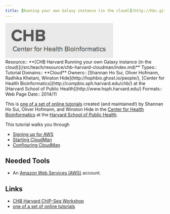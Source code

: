 ```yaml
---
title: [Running your own Galaxy instance (in the cloud)](http://hbc.github.io/ngs-workshops/courses/running-your-own-galaxy-instance/)
---
```

<div class='center'><a href='http://hbc.github.io/ngs-workshops/about/'><img src="/src/images/logos/CHBHarvard.png" alt="Center for Health Bioinformatics Galaxy Tutorials"  /></a></div>





<div class='deploymentbox'>
 Resource:: **[CHB Harvard Running your own Galaxy instance (in the cloud)](/src/teach/resource/chb-harvard-cloudman/index.md)**
 Types:: Tutorial
 Domains:: **Cloud** 
 Owners:: [Shannan Ho Sui, Oliver Hofmann, Radhika Khetani, Winston Hide](http://hsphbio.ghost.io/people/), [Center for Health Bioinformatics](http://compbio.sph.harvard.edu/chb/) at the [Harvard School of Public Health](http://www.hsph.harvard.edu/) 
 Formats:: Web Page  
 Date:: 2014/11
</div>

This is [one of a set of online tutorials](http://hbc.github.io/ngs-workshops/courses/) created (and maintained!) by Shannan Ho Sui, Oliver Hofmann, and Winston Hide in the [Center for Health Bioinformatics](http://compbio.sph.harvard.edu/chb/) at the [Harvard School of Public Health](http://www.hsph.harvard.edu/).

This tutorial walks you through 
* [Signing up for AWS](http://hbc.github.io/ngs-workshops/courses/running-your-own-galaxy-instance/#signing-up-for-aws)
* [Starting CloudMan](http://hbc.github.io/ngs-workshops/courses/running-your-own-galaxy-instance/#starting-cloudman)
* [Configuring CloudMan](http://hbc.github.io/ngs-workshops/courses/running-your-own-galaxy-instance/#configuring-cloudman)

## Needed Tools

* An [Amazon Web Services (AWS)](http://aws.amazon.com/) account.

## Links

* [CHB Harvard ChIP-Seq Workshop](http://hbc.github.io/ngs-workshops/courses/running-your-own-galaxy-instance/)
* [one of a set of online tutorials](http://hbc.github.io/ngs-workshops/courses/)

